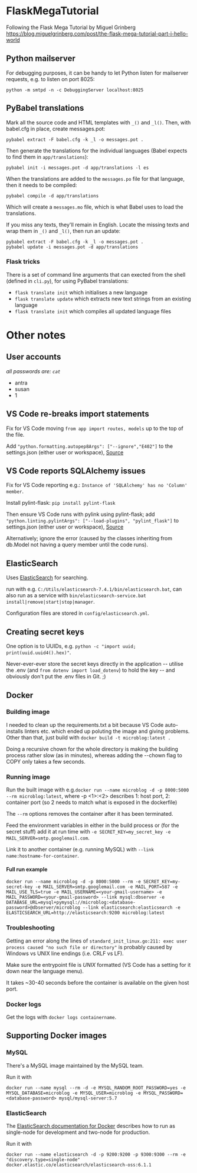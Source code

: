 # FlaskMegaTutorial
Following the Flask Mega Tutorial by Miguel Grinberg
https://blog.miguelgrinberg.com/post/the-flask-mega-tutorial-part-i-hello-world

## Python mailserver
For debugging purposes, it can be handy to let Python listen for mailserver requests, e.g. to listen on port 8025:

```
python -m smtpd -n -c DebuggingServer localhost:8025
```

## PyBabel translations
Mark all the source code and HTML templates with ```_()``` and ```_l()```.
Then, with babel.cfg in place, create messages.pot:

```
pybabel extract -F babel.cfg -k _l -o messages.pot .
```

Then generate the translations for the individual languages (Babel expects to find them in ```app/translations```):
```
pybabel init -i messages.pot -d app/translations -l es
```

When the translations are added to the ```messages.po``` file for that language, then it needs to be compiled:
```
pybabel compile -d app/translations
```

Which will create a ```messages.mo``` file, which is what Babel uses to load the translations.

If you miss any texts, they'll remain in English. Locate the missing texts and wrap them in ```_()``` and ```_l()```, then run an update:
```
pybabel extract -F babel.cfg -k _l -o messages.pot .
pybabel update -i messages.pot -d app/translations
```

### Flask tricks
There is a set of command line arguments that can exected from the shell (defined in ```cli.py```), for using PyBabel translations:
- ```flask translate init``` which initialises a new language
- ```flask translate update``` which extracts new text strings from an existing language
- ```flask translate init``` which compiles all updated language files

# Other notes
## User accounts
*all passwords are: ```cat```*
- antra
- susan
- 1

## VS Code re-breaks import statements
Fix for VS Code moving ```from app import routes, models``` up to the top of the file.

Add ```"python.formatting.autopep8Args": ["--ignore","E402"]``` to the settings.json (either user or workspace), [Source](https://stackoverflow.com/questions/54015604/disable-python-import-sorting-in-vscode/54016555#54016555)

## VS Code reports SQLAlchemy issues
Fix for VS Code reporting e.g.: ```Instance of 'SQLAlchemy' has no 'Column' member```.

Install pylint-flask: ```pip install pylint-flask```

Then ensure VS Code runs with pylink using pylint-flask; add ```"python.linting.pylintArgs": ["--load-plugins", "pylint_flask"]``` to settings.json (either user or workspace), [Source](https://stackoverflow.com/questions/28193025/pylint-cant-find-sqlalchemy-query-member)

Alternatively; ignore the error (caused by the classes inheriting from db.Model not having a query member until the code runs).

## ElasticSearch
Uses [ElasticSearch](https://www.elastic.co/guide/en/elasticsearch/reference/current/zip-windows.html#install-windows) for searching.

run with e.g. ```C:/Utils/elasticsearch-7.4.1/bin/elasticsearch.bat```, can also run as a service with ```bin/elasticsearch-service.bat install|remove|start|stop|manager```.

Configuration files are stored in ```config/elasticsearch.yml```.

## Creating secret keys
One option is to UUIDs, e.g. ```python -c "import uuid; print(uuid.uuid4().hex)"```.

Never-ever-ever store the secret keys directly in the application -- utilise the .env (and ```from dotenv import load_dotenv```) to hold the key -- and obviously don't put the .env files in Git. ;)

## Docker
### Building image
I needed to clean up the requirements.txt a bit because VS Code auto-installs linters etc. which ended up poluting the image and giving problems.
Other than that, just build with ```docker build -t microblog:latest .```

Doing a recursive chown for the whole directory is making the building process rather slow (as in minutes), whereas adding the --chown flag to COPY only takes a few seconds.

### Running image
Run the built image with e.g.```docker run --name microblog -d -p 8000:5000 --rm microblog:latest```, where -p <1>:<2> describes 1: host port, 2: container port (so 2 needs to match what is exposed in the dockerfile)

The ```--rm``` options removes the container after it has been terminated.

Feed the environment variables in either in the build process or (for the secret stuff) add it at run time with ```-e SECRET_KEY=my_secret_key -e MAIL_SERVER=smtp.googlemail.com```.

Link it to another container (e.g. running MySQL) with ```--link name:hostname-for-container```.


#### Full run example
```
docker run --name microblog -d -p 8000:5000 --rm -e SECRET_KEY=my-secret-key -e MAIL_SERVER=smtp.googlemail.com -e MAIL_PORT=587 -e MAIL_USE_TLS=true -e MAIL_USERNAME=<your-gmail-username> -e MAIL_PASSWORD=<your-gmail-password> --link mysql:dbserver -e DATABASE_URL=mysql+pymysql://microblog:<database-password>@dbserver/microblog --link elasticsearch:elasticsearch -e ELASTICSEARCH_URL=http://elasticsearch:9200 microblog:latest
```

### Troubleshooting
Getting an error along the lines of ```standard_init_linux.go:211: exec user process caused "no such file or directory"``` is probably caused by Windows vs UNIX line endings (i.e. CRLF vs LF).

Make sure the entrypoint file is *UNIX* formatted (VS Code has a setting for it down near the language menu).


It takes ~30-40 seconds before the container is available on the given host port.

### Docker logs
Get the logs with ```docker logs containername```.

## Supporting Docker images
### MySQL
There's a MySQL image maintained by the MySQL team.

Run it with
```
docker run --name mysql --rm -d -e MYSQL_RANDOM_ROOT_PASSWORD=yes -e MYSQL_DATABASE=microblog -e MYSQL_USER=microblog -e MYSQL_PASSWORD=<database-password> mysql/mysql-server:5.7
```

### ElasticSearch
The [ElasticSearch documentation for Docker](https://www.elastic.co/guide/en/elasticsearch/reference/current/docker.html) describes how to run as single-node for development and two-node for production.

Run it with
```
docker run --name elasticsearch -d -p 9200:9200 -p 9300:9300 --rm -e "discovery.type=single-node" docker.elastic.co/elasticsearch/elasticsearch-oss:6.1.1
```